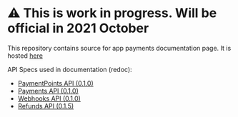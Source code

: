 # ⚠️ This is work in progress. Will be official in 2021 October

This repository contains source for app payments documentation page. It is hosted [here](https://mobilepaydev.github.io/MobilePay-Payments-API/)

API Specs used in documentation (redoc):

- [PaymentPoints API (0.1.0)](https://mobilepaydev.github.io/MobilePay-Payments-API/redoc-paymentpoints)
- [Payments API (0.1.0)](https://mobilepaydev.github.io/MobilePay-Payments-API/redoc-payments)
- [Webhooks API (0.1.0)](https://mobilepaydev.github.io/MobilePay-Payments-API/redoc-webhooks)
- [Refunds API (0.1.5)](https://mobilepaydev.github.io/MobilePay-Payments-API/redoc-refunds)
